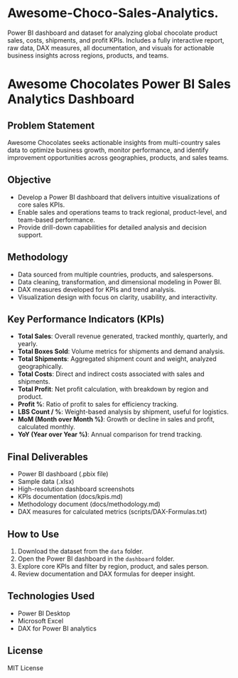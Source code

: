 # Awesome-Choco-Sales-Analytics.
Power BI dashboard and dataset for analyzing global chocolate product sales, costs, shipments, and profit KPIs. Includes a fully interactive report, raw data, DAX measures, all documentation, and visuals for actionable business insights across regions, products, and teams.



# Awesome Chocolates Power BI Sales Analytics Dashboard

## Problem Statement

Awesome Chocolates seeks actionable insights from multi-country sales data to optimize business growth, monitor performance, and identify improvement opportunities across geographies, products, and sales teams.

## Objective

- Develop a Power BI dashboard that delivers intuitive visualizations of core sales KPIs.
- Enable sales and operations teams to track regional, product-level, and team-based performance.
- Provide drill-down capabilities for detailed analysis and decision support.

## Methodology

- Data sourced from multiple countries, products, and salespersons.
- Data cleaning, transformation, and dimensional modeling in Power BI.
- DAX measures developed for KPIs and trend analysis.
- Visualization design with focus on clarity, usability, and interactivity.

## Key Performance Indicators (KPIs)

- **Total Sales**: Overall revenue generated, tracked monthly, quarterly, and yearly.
- **Total Boxes Sold**: Volume metrics for shipments and demand analysis.
- **Total Shipments**: Aggregated shipment count and weight, analyzed geographically.
- **Total Costs**: Direct and indirect costs associated with sales and shipments.
- **Total Profit**: Net profit calculation, with breakdown by region and product.
- **Profit %**: Ratio of profit to sales for efficiency tracking.
- **LBS Count / %**: Weight-based analysis by shipment, useful for logistics.
- **MoM (Month over Month %)**: Growth or decline in sales and profit, calculated monthly.
- **YoY (Year over Year %)**: Annual comparison for trend tracking.

## Final Deliverables

- Power BI dashboard (.pbix file)
- Sample data (.xlsx)
- High-resolution dashboard screenshots
- KPIs documentation (docs/kpis.md)
- Methodology document (docs/methodology.md)
- DAX measures for calculated metrics (scripts/DAX-Formulas.txt)

## How to Use

1. Download the dataset from the `data` folder.
2. Open the Power BI dashboard in the `dashboard` folder.
3. Explore core KPIs and filter by region, product, and sales person.
4. Review documentation and DAX formulas for deeper insight.

## Technologies Used

- Power BI Desktop
- Microsoft Excel
- DAX for Power BI analytics

## License

MIT License
